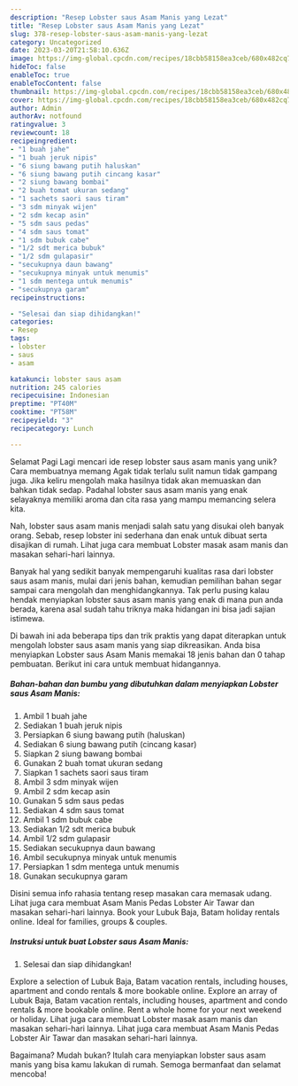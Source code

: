 ```yaml
---
description: "Resep Lobster saus Asam Manis yang Lezat"
title: "Resep Lobster saus Asam Manis yang Lezat"
slug: 378-resep-lobster-saus-asam-manis-yang-lezat
category: Uncategorized
date: 2023-03-20T21:58:10.636Z
image: https://img-global.cpcdn.com/recipes/18cbb58158ea3ceb/680x482cq70/lobster-saus-asam-manis-foto-resep-utama.jpg
hideToc: false
enableToc: true
enableTocContent: false
thumbnail: https://img-global.cpcdn.com/recipes/18cbb58158ea3ceb/680x482cq70/lobster-saus-asam-manis-foto-resep-utama.jpg
cover: https://img-global.cpcdn.com/recipes/18cbb58158ea3ceb/680x482cq70/lobster-saus-asam-manis-foto-resep-utama.jpg
author: Admin
authorAv: notfound
ratingvalue: 3
reviewcount: 18
recipeingredient:
- "1 buah jahe"
- "1 buah jeruk nipis"
- "6 siung bawang putih haluskan"
- "6 siung bawang putih cincang kasar"
- "2 siung bawang bombai"
- "2 buah tomat ukuran sedang"
- "1 sachets saori saus tiram"
- "3 sdm minyak wijen"
- "2 sdm kecap asin"
- "5 sdm saus pedas"
- "4 sdm saus tomat"
- "1 sdm bubuk cabe"
- "1/2 sdt merica bubuk"
- "1/2 sdm gulapasir"
- "secukupnya daun bawang"
- "secukupnya minyak untuk menumis"
- "1 sdm mentega untuk menumis"
- "secukupnya garam"
recipeinstructions:

- "Selesai dan siap dihidangkan!"
categories:
- Resep
tags:
- lobster
- saus
- asam

katakunci: lobster saus asam 
nutrition: 245 calories
recipecuisine: Indonesian
preptime: "PT40M"
cooktime: "PT58M"
recipeyield: "3"
recipecategory: Lunch

---
```



Selamat Pagi Lagi mencari ide resep lobster saus asam manis yang unik? Cara membuatnya memang Agak tidak terlalu sulit namun tidak gampang juga. Jika keliru mengolah maka hasilnya tidak akan memuaskan dan bahkan tidak sedap. Padahal lobster saus asam manis yang enak selayaknya memiliki aroma dan cita rasa yang mampu memancing selera kita.


Nah, lobster saus asam manis menjadi salah satu yang disukai oleh banyak orang. Sebab, resep lobster ini sederhana dan enak untuk dibuat serta disajikan di rumah. Lihat juga cara membuat Lobster masak asam manis dan masakan sehari-hari lainnya.

Banyak hal yang sedikit banyak mempengaruhi kualitas rasa dari lobster saus asam manis, mulai dari jenis bahan, kemudian pemilihan bahan segar sampai cara mengolah dan menghidangkannya. Tak perlu pusing kalau hendak menyiapkan lobster saus asam manis yang enak di mana pun anda berada, karena asal sudah tahu triknya maka hidangan ini bisa jadi sajian istimewa.


Di bawah ini ada beberapa tips dan trik praktis yang dapat diterapkan untuk mengolah lobster saus asam manis yang siap dikreasikan. Anda bisa menyiapkan Lobster saus Asam Manis memakai 18 jenis bahan dan 0 tahap pembuatan. Berikut ini cara untuk membuat hidangannya.

<!--inarticleads1-->

##### Bahan-bahan dan bumbu yang dibutuhkan dalam menyiapkan Lobster saus Asam Manis:

1. Ambil 1 buah jahe
1. Sediakan 1 buah jeruk nipis
1. Persiapkan 6 siung bawang putih (haluskan)
1. Sediakan 6 siung bawang putih (cincang kasar)
1. Siapkan 2 siung bawang bombai
1. Gunakan 2 buah tomat ukuran sedang
1. Siapkan 1 sachets saori saus tiram
1. Ambil 3 sdm minyak wijen
1. Ambil 2 sdm kecap asin
1. Gunakan 5 sdm saus pedas
1. Sediakan 4 sdm saus tomat
1. Ambil 1 sdm bubuk cabe
1. Sediakan 1/2 sdt merica bubuk
1. Ambil 1/2 sdm gulapasir
1. Sediakan secukupnya daun bawang
1. Ambil secukupnya minyak untuk menumis
1. Persiapkan 1 sdm mentega untuk menumis
1. Gunakan secukupnya garam


Disini semua info rahasia tentang resep masakan cara memasak udang. Lihat juga cara membuat Asam Manis Pedas Lobster Air Tawar dan masakan sehari-hari lainnya. Book your Lubuk Baja, Batam holiday rentals online. Ideal for families, groups &amp; couples. 

<!--inarticleads2-->

##### Instruksi untuk buat Lobster saus Asam Manis:


1. Selesai dan siap dihidangkan!

Explore a selection of Lubuk Baja, Batam vacation rentals, including houses, apartment and condo rentals &amp; more bookable online. Explore an array of Lubuk Baja, Batam vacation rentals, including houses, apartment and condo rentals &amp; more bookable online. Rent a whole home for your next weekend or holiday. Lihat juga cara membuat Lobster masak asam manis dan masakan sehari-hari lainnya. Lihat juga cara membuat Asam Manis Pedas Lobster Air Tawar dan masakan sehari-hari lainnya. 

Bagaimana? Mudah bukan? Itulah cara menyiapkan lobster saus asam manis yang bisa kamu lakukan di rumah. Semoga bermanfaat dan selamat mencoba!
